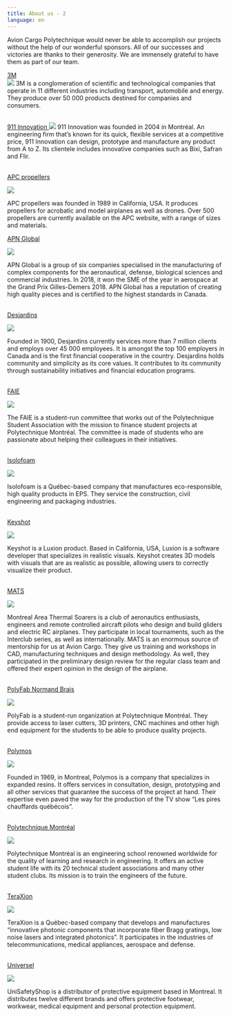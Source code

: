 ```yaml
---
title: About us - 2
language: en
---
```

Avion Cargo Polytechnique would never be able to accomplish our projects without the help of our wonderful sponsors. All of our successes and victories are thanks to their generosity. We are immensely grateful to have them as part of our team. 



[3M](https://www.3mcanada.ca/3M/en_CA/company-ca/)\
![](https://res.cloudinary.com/decninixz/image/upload/v1598878497/3M_logo_wordmark_gaxeov.png)
3M is a conglomeration of scientific and technological companies that operate in 11 different industries including transport, automobile and energy. They produce over 50 000 products destined for companies and consumers. 


\
[911 Innovation ](https://911innovation.com/)
![](https://res.cloudinary.com/decninixz/image/upload/v1598878594/911-innovation-1_akh6ln.jpg)
911 Innovation was founded in 2004 in Montréal. An engineering firm that’s known for its quick, flexible services at a competitive price, 911 Innovation can design, prototype and manufacture any product from A to Z. Its clientele includes innovative companies such as Bixi, Safran and Flir. 


\
[APC propellers ](https://www.apcprop.com/)

![](https://res.cloudinary.com/decninixz/image/upload/v1598878594/APC-logo-color-20151012_szqeos.png)

APC propellers was founded in 1989 in California, USA. It produces propellers for acrobatic and model airplanes as well as drones. Over 500 propellers are currently available on the APC website, with a range of sizes and materials. 


[APN Global ](http://apnglobal.ca/en/)

![](https://res.cloudinary.com/decninixz/image/upload/v1598878594/APN_lcbdxn.png)

APN Global is a group of six companies specialised in the manufacturing of complex components for the aeronautical, defense, biological sciences and commercial industries. In 2018, it won the SME of the year in aerospace at the Grand Prix Gilles-Demers 2018. APN Global has a reputation of creating high quality pieces and is certified to the highest standards in Canada. 


\
[Desjardins](https://www.desjardins.com/ca/) 

![](https://res.cloudinary.com/decninixz/image/upload/v1598878594/Desjardins_logo_jlhwup.png)

Founded in 1900, Desjardins currently services more than 7 million clients and employs over 45 000 employees. It is amongst the top 100 employers in Canada and is the first financial cooperative in the country. Desjardins holds community and simplicity as its core values. It contributes to its community through sustainability initiatives and financial education programs. 


\
[FAIE ](https://www.aep.polymtl.ca/faie)

![](https://res.cloudinary.com/decninixz/image/upload/v1598878595/logo-sp-16-1024x1024_rwbsfv.png)

The FAIE is a student-run committee that works out of the Polytechnique Student Association with the mission to finance student projects at Polytechnique Montréal. The committee is made of students who are passionate about helping their colleagues in their initiatives. 


\
[Isolofoam](https://isolofoam.com/en/) 

![](https://res.cloudinary.com/decninixz/image/upload/v1598878594/logo-isolofoam_bcji2i.png)

Isolofoam is a Québec-based company that manufactures eco-responsible, high quality products in EPS. They service the construction, civil engineering and packaging industries. 


\
[Keyshot ](https://www.keyshot.com/)

![](https://res.cloudinary.com/decninixz/image/upload/v1598879891/keyshot-big_qgps4a.png)

Keyshot is a Luxion product. Based in California, USA, Luxion is a software developer that specializes in realistic visuals. Keyshot creates 3D models with visuals that are as realistic as possible, allowing users to correctly visualize their product. 


\
[MATS](http://www.matsclub.org/index.html) 

![](https://res.cloudinary.com/decninixz/image/upload/v1598878595/logo_MATS_1974_pudagx.png)

Montreal Area Thermal Soarers is a club of aeronautics enthusiasts, engineers and remote controlled aircraft pilots who design and build gliders and electric RC airplanes. They participate in local tournaments, such as the Interclub series, as well as internationally. MATS is an enormous source of mentorship for us at Avion Cargo. They give us training and workshops in CAD, manufacturing techniques and design methodology. As well, they participated in the preliminary design review for the regular class team and offered their expert opinion in the design of the airplane. 


\
[PolyFab Normand Brais](https://polyfab.polymtl.ca/) 

![](https://res.cloudinary.com/decninixz/image/upload/v1598878595/polyfab-ieddec2_bmexmt.png)

PolyFab is a student-run organization at Polytechnique Montréal. They provide access to laser cutters, 3D printers, CNC machines and other high end equipment for the students to be able to produce quality projects. 


\
[Polymos ](https://www.polymos.com/)

![](https://res.cloudinary.com/decninixz/image/upload/v1598880820/logo_qa8hpe.png)

Founded in 1969, in Montreal, Polymos is a company that specializes in expanded resins. It offers services in consultation, design, prototyping and all other services that guarantee the success of the project at hand. Their expertise even paved the way for the production of the TV show “Les pires chauffards québécois”. 


\
[Polytechnique Montréal ](https://www.polymtl.ca/)

![](https://res.cloudinary.com/decninixz/image/upload/v1598880934/1200px-_C3_89cole_Polytechnique_de_Montr_C3_A9al_Logo.svg_lzso09.png)

Polytechnique Montréal is an engineering school renowned worldwide for the quality of learning and research in engineering. It offers an active student life with its 20 technical student associations and many other student clubs. Its mission is to train the engineers of the future.


\
[TeraXion ](https://www.teraxion.com/en/)

![](https://res.cloudinary.com/decninixz/image/upload/v1598878595/Teraxion_ysuodp.png)

TeraXion is a Québec-based company that develops and manufactures “innovative photonic components that incorporate fiber Bragg gratings, low noise lasers and integrated photonics”. It participates in the industries of telecommunications, medical appliances, aerospace and defense. 


\
[Universel](https://unisafetyshop.com/) 

![](https://res.cloudinary.com/decninixz/image/upload/v1598878595/universel_security_02_xxwgjm.jpg)

UniSafetyShop is a distributor of protective equipment based in Montreal. It distributes twelve different brands and offers protective footwear, workwear, medical equipment and personal protection equipment.